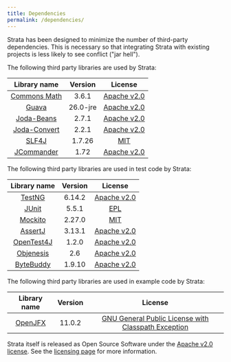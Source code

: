 ```yaml
---
title: Dependencies
permalink: /dependencies/
---
```


Strata has been designed to minimize the number of third-party dependencies.
This is necessary so that integrating Strata with existing projects is less likely to see conflict ("jar hell").

The following third party libraries are used by Strata:

| Library name          | Version | License                                                                     |
|:---------------------:|:-------:|:--------------------------------------------------------------:|
| [Commons Math](https://commons.apache.org/math/)      | 3.6.1    | [Apache v2.0](https://www.apache.org/licenses/LICENSE-2.0.html) |
| [Guava](https://github.com/google/guava)              | 26.0-jre | [Apache v2.0](https://www.apache.org/licenses/LICENSE-2.0.html) |
| [Joda-Beans](http://www.joda.org/joda-beans/)         | 2.7.1    | [Apache v2.0](https://www.apache.org/licenses/LICENSE-2.0.html) |
| [Joda-Convert](http://www.joda.org/joda-convert/)     | 2.2.1    | [Apache v2.0](https://www.apache.org/licenses/LICENSE-2.0.html) |
| [SLF4J](https://www.slf4j.org/)                       | 1.7.26   | [MIT](https://opensource.org/licenses/mit-license.php) |
| [JCommander](http://jcommander.org/)                  | 1.72     | [Apache v2.0](https://www.apache.org/licenses/LICENSE-2.0.html) |

The following third party libraries are used in test code by Strata:

| Library name          | Version | License                                                                     |
|:---------------------:|:-------:|:--------------------------------------------------------------:|
| [TestNG](https://testng.org/)                          | 6.14.2  | [Apache v2.0](https://www.apache.org/licenses/LICENSE-2.0.html) |
| [JUnit](https://junit.org/)                            | 5.5.1   | [EPL](https://github.com/junit-team/junit5/blob/master/LICENSE.md) |
| [Mockito](https://site.mockito.org/)                   | 2.27.0  | [MIT](https://github.com/mockito/mockito/blob/master/LICENSE) |
| [AssertJ](http://joel-costigliola.github.io/assertj/)  | 3.13.1  | [Apache v2.0](https://www.apache.org/licenses/LICENSE-2.0.html) |
| [OpenTest4J](https://github.com/ota4j-team/opentest4j) | 1.2.0   | [Apache v2.0](https://www.apache.org/licenses/LICENSE-2.0.html) |
| [Objenesis](http://objenesis.org/)                     | 2.6     | [Apache v2.0](https://www.apache.org/licenses/LICENSE-2.0.html) |
| [ByteBuddy](https://bytebuddy.net/#/)                  | 1.9.10  | [Apache v2.0](https://www.apache.org/licenses/LICENSE-2.0.html) |

The following third party libraries are used in example code by Strata:

| Library name          | Version | License                                                                     |
|:---------------------:|:-------:|:--------------------------------------------------------------:|
| [OpenJFX](https://openjdk.java.net/projects/openjfx/) | 11.0.2   | [GNU General Public License with Classpath Exception](http://openjdk.java.net/legal/gplv2+ce.html) |

Strata itself is released as Open Source Software under the [Apache v2.0 license](https://www.apache.org/licenses/LICENSE-2.0.html).
See the [licensing page]({{site.baseurl}}/licensing) for more information.
